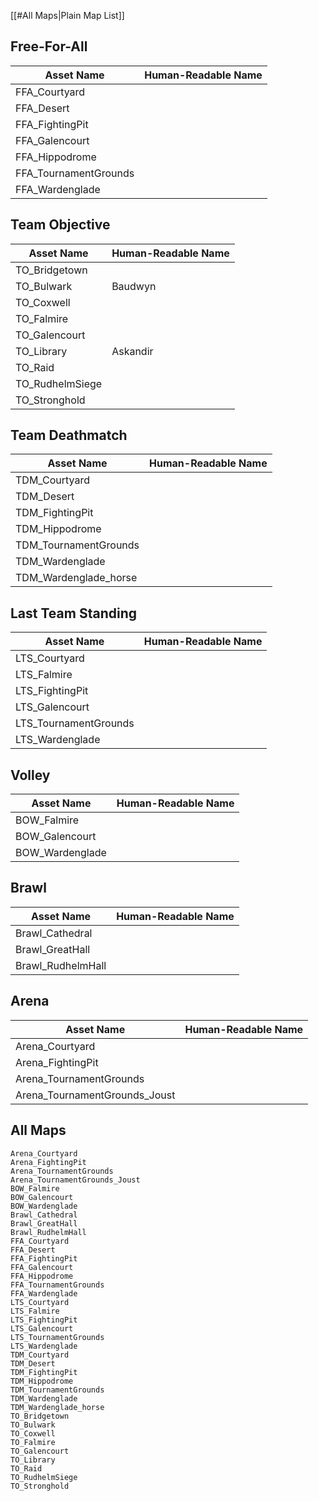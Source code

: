 [[#All Maps|Plain Map List]]
## Free-For-All

| Asset Name            | Human-Readable Name |
| --------------------- | ------------------- |
| FFA_Courtyard         |                     |
| FFA_Desert            |                     |
| FFA_FightingPit       |                     | 
| FFA_Galencourt        |                     |
| FFA_Hippodrome        |                     |
| FFA_TournamentGrounds |                     |
| FFA_Wardenglade       |                     |

## Team Objective

| Asset Name      | Human-Readable Name |
| --------------- | ------------------- |
| TO_Bridgetown   |                     |
| TO_Bulwark      | Baudwyn             |
| TO_Coxwell      |                     |
| TO_Falmire      |                     |
| TO_Galencourt   |                     |
| TO_Library      | Askandir            | 
| TO_Raid         |                     |
| TO_RudhelmSiege |                     |
| TO_Stronghold   |                     |

## Team Deathmatch

| Asset Name            | Human-Readable Name |
| --------------------- | ------------------- |
| TDM_Courtyard         |                     | 
| TDM_Desert            |                     |
| TDM_FightingPit       |                     |
| TDM_Hippodrome        |                     |
| TDM_TournamentGrounds |                     |
| TDM_Wardenglade       |                     |
| TDM_Wardenglade_horse |                     |

## Last Team Standing

| Asset Name            | Human-Readable Name |
| --------------------- | ------------------- |
| LTS_Courtyard         |                     | 
| LTS_Falmire           |                     |
| LTS_FightingPit       |                     |
| LTS_Galencourt        |                     |
| LTS_TournamentGrounds |                     |
| LTS_Wardenglade       |                     |

## Volley

| Asset Name      | Human-Readable Name |
| --------------- | ------------------- |
| BOW_Falmire     |                     | 
| BOW_Galencourt  |                     |
| BOW_Wardenglade |                     |

## Brawl

| Asset Name        | Human-Readable Name |
| ----------------- | ------------------- |
| Brawl_Cathedral   |                     | 
| Brawl_GreatHall   |                     |
| Brawl_RudhelmHall |                     |

## Arena

| Asset Name                    | Human-Readable Name |
| ----------------------------- | ------------------- |
| Arena_Courtyard               |                     | 
| Arena_FightingPit             |                     |
| Arena_TournamentGrounds       |                     |
| Arena_TournamentGrounds_Joust |                     |


## All Maps
```
﻿Arena_Courtyard
Arena_FightingPit
Arena_TournamentGrounds
Arena_TournamentGrounds_Joust
BOW_Falmire
BOW_Galencourt
BOW_Wardenglade
Brawl_Cathedral
Brawl_GreatHall
Brawl_RudhelmHall
FFA_Courtyard
FFA_Desert
FFA_FightingPit
FFA_Galencourt
FFA_Hippodrome
FFA_TournamentGrounds
FFA_Wardenglade
LTS_Courtyard
LTS_Falmire
LTS_FightingPit
LTS_Galencourt
LTS_TournamentGrounds
LTS_Wardenglade
TDM_Courtyard
TDM_Desert
TDM_FightingPit
TDM_Hippodrome
TDM_TournamentGrounds
TDM_Wardenglade
TDM_Wardenglade_horse
TO_Bridgetown
TO_Bulwark
TO_Coxwell
TO_Falmire
TO_Galencourt
TO_Library
TO_Raid
TO_RudhelmSiege
TO_Stronghold
```